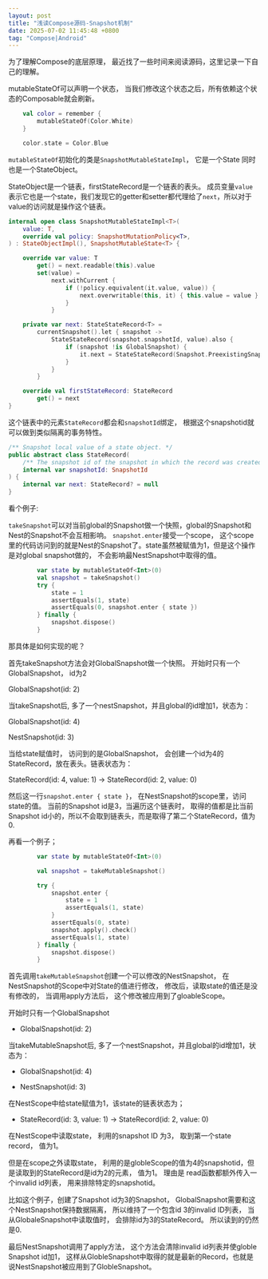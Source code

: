```yaml
---
layout: post
title: "浅读Compose源码-Snapshot机制"
date: 2025-07-02 11:45:48 +0800
tag: "Compose|Android"
---
```


为了理解Compose的底层原理， 最近找了一些时间来阅读源码，这里记录一下自己的理解。

mutableStateOf可以声明一个状态， 当我们修改这个状态之后，所有依赖这个状态的Composable就会刷新。
```kotlin
    val color = remember {
        mutableStateOf(Color.White)
    }

    color.state = Color.Blue
```

`mutableStateOf`初始化的类是`SnapshotMutableStateImpl`， 它是一个State
同时也是一个StateObject。

StateObject是一个链表，firstStateRecord是一个链表的表头。
成员变量`value`表示它也是一个state，我们发现它的getter和setter都代理给了`next`，所以对于value的访问就是操作这个链表。

```kotlin
internal open class SnapshotMutableStateImpl<T>(
    value: T,
    override val policy: SnapshotMutationPolicy<T>,
) : StateObjectImpl(), SnapshotMutableState<T> {

    override var value: T
        get() = next.readable(this).value
        set(value) =
            next.withCurrent {
                if (!policy.equivalent(it.value, value)) {
                    next.overwritable(this, it) { this.value = value }
                }
            }

    private var next: StateStateRecord<T> =
        currentSnapshot().let { snapshot ->
            StateStateRecord(snapshot.snapshotId, value).also {
                if (snapshot !is GlobalSnapshot) {
                    it.next = StateStateRecord(Snapshot.PreexistingSnapshotId.toSnapshotId(), value)
                }
            }
        }

    override val firstStateRecord: StateRecord
        get() = next
}
```

这个链表中的元素`StateRecord`都会和`snapshotId`绑定， 根据这个snapshotid就可以做到类似隔离的事务特性。

```kotlin
/** Snapshot local value of a state object. */
public abstract class StateRecord(
    /** The snapshot id of the snapshot in which the record was created. */
    internal var snapshotId: SnapshotId
) {
    internal var next: StateRecord? = null
}
```

看个例子:

`takeSnapshot`可以对当前global的Snapshot做一个快照，global的Snapshot和Nest的Snapshot不会互相影响。
`snapshot.enter`接受一个scope， 这个scope里的代码访问到的就是Nest的Snapshot了。state虽然被赋值为1，但是这个操作是对global snapshot做的， 不会影响最NestSnapshot中取得的值。

```kotlin
        var state by mutableStateOf<Int>(0)
        val snapshot = takeSnapshot()
        try {
            state = 1
            assertEquals(1, state)
            assertEquals(0, snapshot.enter { state })
        } finally {
            snapshot.dispose()
        }
```

那具体是如何实现的呢？

首先takeSnapshot方法会对GlobalSnapshot做一个快照。
开始时只有一个GlobalSnapshot， id为2

GlobalSnapshot(id: 2) 

当takeSnapshot后, 多了一个nestSnapshot，并且global的id增加1，状态为：

GlobalSnapshot(id: 4)

NestSnapshot(id: 3)

当给state赋值时， 访问到的是GlobalSnapshot， 会创建一个id为4的StateRecord，放在表头。链表状态为：

StateRecord(id: 4, value: 1) -> StateRecord(id: 2, value: 0)

然后这一行`snapshot.enter { state }`，
在NestSnapshot的scope里，访问state的值。
当前的Snapshot id是3，当遍历这个链表时， 取得的值都是比当前Snapshot id小的，所以不会取到链表头，而是取得了第二个StateRecord，值为0.

再看一个例子；

```kotlin
        var state by mutableStateOf<Int>(0)

        val snapshot = takeMutableSnapshot()

        try {
            snapshot.enter {
                state = 1
                assertEquals(1, state)
            }
            assertEquals(0, state)
            snapshot.apply().check()
            assertEquals(1, state)
        } finally {
            snapshot.dispose()
        }
```

首先调用`takeMutableSnapshot`创建一个可以修改的NestSnapshot，
在NestSnapshot的Scope中对State的值进行修改， 修改后，读取state的值还是没有修改的， 当调用apply方法后， 这个修改被应用到了gloableScope。


开始时只有一个GlobalSnapshot
 - GlobalSnapshot(id: 2) 

当takeMutableSnapshot后, 多了一个nestSnapshot，并且global的id增加1，状态为：

 - GlobalSnapshot(id: 4)

 - NestSnapshot(id: 3)

在NestScope中给state赋值为1，该state的链表状态为；

 - StateRecord(id: 3, value: 1) -> StateRecord(id: 2, value: 0)

在NestScope中读取state， 利用的snapshot ID 为3， 取到第一个state record， 值为1。

但是在scope之外读取state， 利用的是globleScope的值为4的snapshotid，但是读取到的StateRecord是id为2的元素， 值为1。 理由是
read函数都额外传入一个invalid id列表， 用来排除特定的snapshotid。

比如这个例子，创建了Snapshot id为3的Snapshot， GlobalSnapshot需要和这个NestSnapshot保持数据隔离， 所以维持了一个包含id 3的invalid ID列表， 当从GlobaleSnapshot中读取值时， 会排除id为3的StateRecord。 所以读到的仍然是0.

最后NestSnapshot调用了apply方法， 这个方法会清除invalid id列表并使globle Snapshot id加1，
这样从GlobleSnapshot中取得的就是最新的Record，也就是说NestSnapshot被应用到了GlobleSnapshot。
